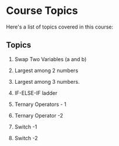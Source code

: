 # Course Topics

Here's a list of topics covered in this course:

## Topics

1. Swap Two Variables (a and b)

2. Largest among 2 numbers

3. Largest among 3 numbers.

4. IF-ELSE-IF ladder

5. Ternary Operators - 1

6. Ternary Operator -2

7. Switch -1

8. Switch -2
